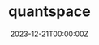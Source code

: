 ---
title: quantspace
summary: Python library designed specifically for quantitative finance, with a primary focus on supporting research and education in the field.
tags:
  - Quantitative finance
  - Portfolio optimization
  - Risk management
  - Anomaly detection

date: '2023-12-21T00:00:00Z'

# Optional external URL for project (replaces project detail page).
external_link: 'https://github.com/quantspaceai/quantspace'

image:
  focal_point: Smart

links:
  - icon: github
    icon_pack: fab
    name: Contribute
    url: 'https://github.com/quantspaceai/quantspace'
---
